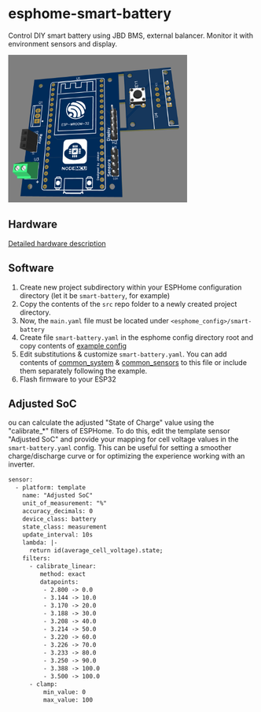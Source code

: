 # esphome-smart-battery
Control DIY smart battery using JBD BMS, external balancer. Monitor it with environment sensors and display.

<img src="images/header.png" alt="Project logo" height="300" width="auto">

## Hardware
[Detailed hardware description](pcb/README.md)

## Software
1) Create new project subdirectory within your ESPHome configuration directory (let it be `smart-battery`, for example) 
2) Copy the contents of the `src` repo folder to a newly created project directory.
3) Now, the `main.yaml` file must be located under `<esphome_config>/smart-battery`
4) Create file `smart-battery.yaml` in the esphome config directory root and copy contents of [example config](/examples/smart-battery.yaml)
5) Edit substitutions & customize `smart-battery.yaml`. You can add contents of [common_system](/examples/common_system.yaml) & [common_sensors](/examples/common_sensors.yaml) to this file or include them separately following the example.
6) Flash firmware to your ESP32

## Adjusted SoC
ou can calculate the adjusted "State of Charge" value using the "calibrate_*" filters of ESPHome. To do this, edit the template sensor "Adjusted SoC" and provide your mapping for cell voltage values in the `smart-battery.yaml` config. This can be useful for setting a smoother charge/discharge curve or for optimizing the experience working with an inverter.
```
sensor:
  - platform: template
    name: "Adjusted SoC"
    unit_of_measurement: "%"
    accuracy_decimals: 0
    device_class: battery
    state_class: measurement
    update_interval: 10s
    lambda: |-
      return id(average_cell_voltage).state;
    filters:
      - calibrate_linear:
         method: exact
         datapoints:
          - 2.800 -> 0.0
          - 3.144 -> 10.0
          - 3.170 -> 20.0
          - 3.188 -> 30.0
          - 3.208 -> 40.0
          - 3.214 -> 50.0
          - 3.220 -> 60.0
          - 3.226 -> 70.0
          - 3.233 -> 80.0
          - 3.250 -> 90.0
          - 3.388 -> 100.0
          - 3.500 -> 100.0
      - clamp:
          min_value: 0
          max_value: 100
```
